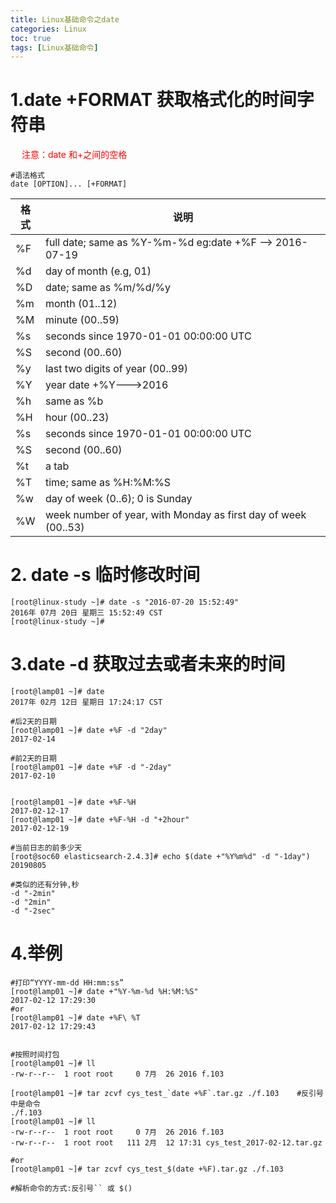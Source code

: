 ```yaml
---
title: Linux基础命令之date
categories: Linux   
toc: true  
tags: [Linux基础命令]
---
```



# 1.date +FORMAT 获取格式化的时间字符串

&emsp;<font color=red > 注意：date 和+之间的空格 </font>

```
#语法格式
date [OPTION]... [+FORMAT]
```

|格式|说明|
|---|---|
|%F|full date; same as %Y-%m-%d  eg:date +%F --> 2016-07-19|
|%d|day of month (e.g, 01) |
|%D|date; same as %m/%d/%y|
|%m|month (01..12)|
|%M|minute (00..59)|
|%s|seconds since 1970-01-01 00:00:00 UTC|
|%S|second (00..60)|
|%y|last two digits of year (00..99)|
|%Y|year      date +%Y--->2016|
|%h|same as %b|
|%H|hour (00..23)|
|%s|seconds since 1970-01-01 00:00:00 UTC      |
|%S|second (00..60)|
|%t|a tab|
|%T|time; same as %H:%M:%S|
|%w|day of week (0..6); 0 is Sunday|
|%W|week number of year, with Monday as first day of week (00..53)|



# 2. date -s 临时修改时间
```
[root@linux-study ~]# date -s "2016-07-20 15:52:49"
2016年 07月 20日 星期三 15:52:49 CST
[root@linux-study ~]# 
```

# 3.date -d 获取过去或者未来的时间
```shell
[root@lamp01 ~]# date
2017年 02月 12日 星期日 17:24:17 CST

#后2天的日期
[root@lamp01 ~]# date +%F -d "2day"
2017-02-14

#前2天的日期
[root@lamp01 ~]# date +%F -d "-2day"
2017-02-10


[root@lamp01 ~]# date +%F-%H
2017-02-12-17
[root@lamp01 ~]# date +%F-%H -d "+2hour"
2017-02-12-19

#当前日志的前多少天
[root@soc60 elasticsearch-2.4.3]# echo $(date +"%Y%m%d" -d "-1day")
20190805

#类似的还有分钟,秒
-d "-2min"
-d "2min"
-d "-2sec"

```


# 4.举例
```
#打印“YYYY-mm-dd HH:mm:ss”
[root@lamp01 ~]# date +"%Y-%m-%d %H:%M:%S"
2017-02-12 17:29:30
#or
[root@lamp01 ~]# date +%F\ %T
2017-02-12 17:29:43


#按照时间打包
[root@lamp01 ~]# ll
-rw-r--r--  1 root root     0 7月  26 2016 f.103

[root@lamp01 ~]# tar zcvf cys_test_`date +%F`.tar.gz ./f.103    #反引号中是命令
./f.103
[root@lamp01 ~]# ll
-rw-r--r--  1 root root     0 7月  26 2016 f.103
-rw-r--r--  1 root root   111 2月  12 17:31 cys_test_2017-02-12.tar.gz

#or
[root@lamp01 ~]# tar zcvf cys_test_$(date +%F).tar.gz ./f.103

#解析命令的方式:反引号`` 或 $()

```


